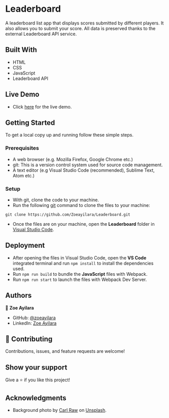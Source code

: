 # Leaderboard
A leaderboard list app that displays scores submitted by different players. It also allows you to submit your score. All data is preserved thanks to the external Leaderboard API service.

## Built With

- HTML
- CSS
- JavaScript
- Leaderboard API

## Live Demo
- Click [here](https://zoeayilara.github.io/Leaderboard/) for the live demo.

## Getting Started

To get a local copy up and running follow these simple steps.

### Prerequisites

- A web browser (e.g. Mozilla Firefox, Google Chrome etc.)
- git: This is a version control system used for source code management.
- A text editor (e.g Visual Studio Code (recommended), Sublime Text, Atom etc.)

### Setup

- With git, clone the code to your machine.
- Run the following [git](https://git-scm.com/) command to clone the files to your machine:

```
git clone https://github.com/Zoeayilara/Leaderboard.git
```

- Once the files are on your machine, open the **Leaderboard** folder in [Visual Studio Code](https://code.visualstudio.com/download).

## Deployment

- After opening the files in Visual Studio Code, open the **VS Code** integrated terminal and run ``` npm install ``` to install the dependencies used.
- Run ``` npm run build ``` to bundle the **JavaScript** files with Webpack.
- Run ``` npm run start ``` to launch the files with Webpack Dev Server.

## Authors

👤 **Zoe Ayilara**

- GitHub: [@zoeayilara](https://github.com/Zoeayilara)
- LinkedIn: [Zoe Ayilara](https://www.linkedin.com/in/shaquille-ndunda-b13a95107/)

## 🤝 Contributing

Contributions, issues, and feature requests are welcome!

## Show your support

Give a ⭐️ if you like this project!

## Acknowledgments
- Background photo by [Carl Raw](https://unsplash.com/@carltraw) on [Unsplash](https://images.unsplash.com/photo-1511512578047-dfb367046420?ixlib=rb-1.2.1&ixid=MnwxMjA3fDB8MHxwaG90by1wYWdlfHx8fGVufDB8fHx8&auto=format&fit=crop&w=871&q=80).
